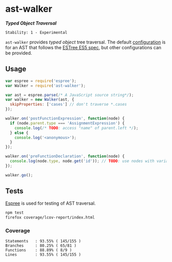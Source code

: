 # ast-walker

**_Typed Object Traversal_**

```
Stability: 1 - Experimental
```

`ast-walker` provides _typed object_ tree traversal.
The default [configuration](./lib/types.json) is for an AST that follows the [ESTree ES5 spec](https://github.com/estree/estree/blob/master/spec.md), but other configurations can be provided.

## Usage

```js
var espree = require('espree');
var Walker = require('ast-walker');

var ast = espree.parse(/* A JavaScript source string*/);
var walker = new Walker(ast, {
  skipProperties: ['cases'] // don't traverse *.cases
});

walker.on('postFunctionExpression', function(node) {
  if (node.parent.type === 'AssignmentExpression') {
    console.log(/* TODO: access "name" of parent.left */);
  } else {
    console.log('<anonymous>');
  }
});

walker.on('preFunctionDeclaration', function(node) {
  console.log(node.type, node.get('id')); // TODO: use nodes with variable properties?!
});

walker.go();
```

## Tests

[Espree](https://github.com/eslint/espree) is used for testing of AST traversal.


```bash
npm test
firefox coverage/lcov-report/index.html
```

### Coverage

```
Statements   : 93.55% ( 145/155 )
Branches     : 80.25% ( 65/81 )
Functions    : 88.89% ( 8/9 )
Lines        : 93.55% ( 145/155 )
```

